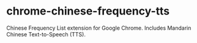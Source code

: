 # chrome-chinese-frequency-tts
Chinese Frequency List extension for Google Chrome. Includes Mandarin Chinese Text-to-Speech (TTS).
